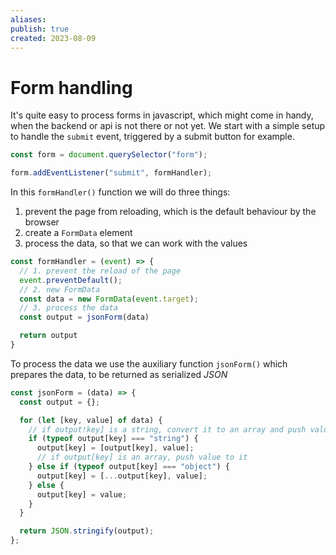 ```yaml
---
aliases: 
publish: true
created: 2023-08-09
---
```

# Form handling

It's quite easy to process forms in javascript, which might come in handy, when the backend or api is not there or not yet.  We start with a simple setup to handle the `submit` event, triggered by a submit button for example.

```js
const form = document.querySelector("form");

form.addEventListener("submit", formHandler);
```

In this `formHandler()` function we will do three things:
1. prevent the page from reloading, which is the default behaviour by the browser
2. create a `FormData` element
3. process the data, so that we can work with the values

```js
const formHandler = (event) => {
  // 1. prevent the reload of the page
  event.preventDefault();
  // 2. new FormData
  const data = new FormData(event.target);
  // 3. process the data
  const output = jsonForm(data)

  return output
}

```

To process the data we use the auxiliary function `jsonForm()` which prepares the data, to be returned as serialized *JSON*

```js
const jsonForm = (data) => {
  const output = {};

  for (let [key, value] of data) {
    // if output!key] is a string, convert it to an array and push value to it
    if (typeof output[key] === "string") {
      output[key] = [output[key], value];
      // if output[key] is an array, push value to it
    } else if (typeof output[key] === "object") {
      output[key] = [...output[key], value];
    } else {
      output[key] = value;
    }
  }

  return JSON.stringify(output);
};
```